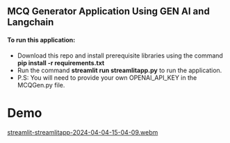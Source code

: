 ## MCQ Generator Application Using GEN AI and Langchain

#### To run this application:
- Download this repo and install prerequisite libraries using the command **pip install -r requirements.txt**
- Run the command **streamlit run streamlitapp.py** to run the application.
- P.S: You will need to provide your own OPENAI_API_KEY in the MCQGen.py file.

# Demo

[streamlit-streamlitapp-2024-04-04-15-04-09.webm](https://github.com/Rachit-Shaha/MCQ-Generator-Using-GEN-AI/assets/72016334/3db5ed24-e5c2-4628-b356-2bf3346df406)


